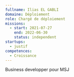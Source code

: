 ```yaml
---
fullname: Ilias EL GABLI
domaine: Déploiement
role: Chargé de déploiement
missions:
  - start: 2021-07-27
    end: 2022-06-30
    status: independent
startups:
  - justif
competences:
  - Croissance
---
```

Business developper pour MSJ